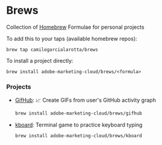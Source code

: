# Brews
Collection of [Homebrew](http://brew.sh) Formulae for personal projects

To add this to your taps (available homebrew repos):
```
brew tap camilogarcialarotta/brews
```

To install a project directly:
```
brew install adobe-marketing-cloud/brews/<formula>
```

### Projects
- [GifHub](https://github.com/CamiloGarciaLaRotta/gifhub): 📈 Create GIFs from user's GitHub activity graph 
  ```bash
  brew install adobe-marketing-cloud/brews/gifhub
  ```
- [kboard](https://github.com/CamiloGarciaLaRotta/kboard): Terminal game to practice keyboard typing  
  ```bash
  brew install adobe-marketing-cloud/brews/kboard
  ```
